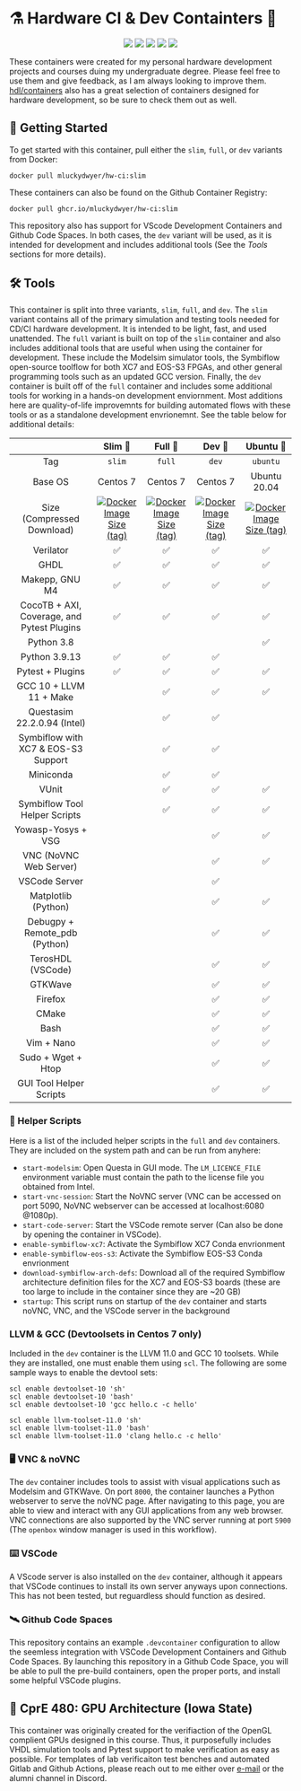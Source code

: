 # ⚗️ Hardware CI & Dev Containters 🚢

<p align="center">
  <a title="Source code on GitHub" href="https://github.com/Mluckydwyer/hw-ci"><img src="https://img.shields.io/badge/Mluckydwyer-hw–ci-blueviolet.svg?longCache=true&logo=GitHub"></a><!--
  -->
    <a title="Containers on Docker" href="https://hub.docker.com/r/mluckydwyer/hw-ci"><img src="https://img.shields.io/badge/Docker-Hub-images-blue.svg?longCache=true&logo=Docker"></a><!--
  -->
    <a title="Containers on GhCR" href="https://github.com/Mluckydwyer/hw-ci/pkgs/container/hw-ci"><img src="https://img.shields.io/badge/Github-images-blue.svg?longCache=true&logo=GitLFS"></a><!--
  -->
  <a title="Builds" href="https://github.com/Mluckydwyer/hw-ci/actions"><img src="https://github.com/Mluckydwyer/hw-ci/actions/workflows/docker-image.yml/badge.svg"></a><!--
  -->
  <a title="Open in VSCode" href="https://open.vscode.dev/Mluckydwyer/hw-ci"><img src="https://img.shields.io/static/v1?logo=visualstudiocode&label=&message=Open%20in%20Visual%20Studio%20Code&labelColor=2c2c32&color=007acc&logoColor=007acc"></a><!--
  -->
  <!-- <br>
  <a title="CentOS" href="https://www.centos.org/"><img src="https://img.shields.io/badge/cent%20os-002260?style=for-the-badge&logo=centos&logoColor=F0F0F0"></a>
  <a title="Docker" href="https://docker.com/"><img src="https://img.shields.io/badge/docker-%230db7ed.svg?style=for-the-badge&logo=docker&logoColor=white"></a>
  <a title="Visual Studio Code" href="https://code.visualstudio.com/"><img alt="Slim Container Size" src="https://img.shields.io/badge/Visual%20Studio%20Code-0078d7.svg?style=for-the-badge&logo=visual-studio-code&logoColor=white"></a><!--
  -->
</p>

These containers were created for my personal hardware development projects and courses duing my undergraduate degree. Please feel free to use them and give feedback, as I am always looking to improve them. [hdl/containers](https://github.com/hdl/containers) also has a great selection of containers designed for hardware development, so be sure to check them out as well.


## 🚀 Getting Started
To get started with this container, pull either the `slim`, `full`, or `dev` variants from Docker:
```properties
docker pull mluckydwyer/hw-ci:slim
```
These containers can also be found on the Github Container Registry:
```properties
docker pull ghcr.io/mluckydwyer/hw-ci:slim
```

This repository also has support for VScode Development Containers and Github Code Spaces. In both cases, the `dev` variant will be used, as it is intended for development and includes additional tools (See the _Tools_ sections for more details).


## 🛠️ Tools
This container is split into three variants, `slim`, `full`, and `dev`. The `slim` variant contains all of the primary simulation and testing tools needed for CD/CI hardware development. It is intended to be light, fast, and used unattended. The `full` variant is built on top of the `slim` container and also includes additional tools that are useful when using the container for development. These include the Modelsim simulator tools, the Symbiflow open-source toolflow for both XC7 and EOS-S3 FPGAs, and other general programming tools such as an updated GCC version. Finally, the `dev` container is built off of the `full` container and includes some additional tools for working in a hands-on development enviornment. Most additions here are quality-of-life improvemnts for building automated flows with these tools or as a standalone development envrionemnt. See the table below for additional details:

|                                            | Slim 🍃 | Full 🌱 |  Dev 🌳 | Ubuntu 🎋 |
|:------------------------------------------:|:--------:|:--------:|:-------:|:---------:|
|                      Tag                   |  `slim`  |  `full`  |  `dev`  | `ubuntu` |
|                   Base OS                  | Centos 7 | Centos 7 | Centos 7 | Ubuntu 20.04 |
|               Size (Compressed Download)   | <a href="https://hub.docker.com/r/mluckydwyer/hw-ci"><img alt="Docker Image Size (tag)" src="https://img.shields.io/docker/image-size/mluckydwyer/hw-ci/slim?label=Image%20Size%20%28Slim%29"></a>  |  <a href="https://hub.docker.com/r/mluckydwyer/hw-ci"><img alt="Docker Image Size (tag)" src="https://img.shields.io/docker/image-size/mluckydwyer/hw-ci/full?label=Image%20Size%20%28Full%29"></a>  | <a href="https://hub.docker.com/r/mluckydwyer/hw-ci"><img alt="Docker Image Size (tag)" src="https://img.shields.io/docker/image-size/mluckydwyer/hw-ci/dev?label=Image%20Size%20%28Dev%29"></a> | <a href="https://hub.docker.com/r/mluckydwyer/hw-ci"><img alt="Docker Image Size (tag)" src="https://img.shields.io/docker/image-size/mluckydwyer/hw-ci/ubuntu?label=Image%20Size%20%28Ubuntu%29"></a> |
|                  Verilator                 |     ✅    |     ✅    |     ✅    |     ✅    |
|                    GHDL                    |     ✅    |     ✅    |     ✅    |     ✅    |
|               Makepp, GNU M4               |     ✅    |     ✅    |     ✅    |     ✅    |
| CocoTB + AXI, Coverage, and Pytest Plugins |     ✅    |     ✅    |     ✅    |     ✅    |
|                 Python 3.8                 |            |            |           |     ✅     |
|                Python 3.9.13               |     ✅    |     ✅    |     ✅    |            |
|              Pytest + Plugins              |     ✅    |     ✅    |     ✅    |     ✅    |
|           GCC 10 + LLVM 11 + Make          |          |     ✅    |     ✅    |     ✅    |
|         Questasim 22.2.0.94 (Intel)        |          |     ✅    |     ✅    |            |
|    Symbiflow with XC7 & EOS-S3 Support     |          |     ✅    |     ✅    |            |
|                  Miniconda                 |          |     ✅    |     ✅    |            |
|                    VUnit                   |          |     ✅    |     ✅    |     ✅    |
|         Symbiflow Tool Helper Scripts      |          |     ✅    |     ✅    |     ✅    |
|             Yowasp-Yosys + VSG             |          |          |     ✅    |     ✅    |
|           VNC (NoVNC Web Server)           |          |          |     ✅    |     ✅    |
|                VSCode Server               |          |          |     ✅    |
|             Matplotlib (Python)            |          |          |     ✅    |     ✅    |
|        Debugpy + Remote_pdb (Python)       |          |          |     ✅    |     ✅    |
|              TerosHDL (VSCode)             |          |          |     ✅    |     ✅    |
|                   GTKWave                  |          |          |     ✅    |     ✅    |
|                   Firefox                  |          |          |     ✅    |     ✅    |
|                    CMake                   |          |          |     ✅    |     ✅    |
|                    Bash                    |          |          |     ✅    |     ✅    |
|                 Vim + Nano                 |          |          |     ✅    |     ✅    |
|             Sudo + Wget + Htop             |          |          |     ✅    |     ✅    |
|           GUI Tool Helper Scripts          |          |          |     ✅    |     ✅    |


### 📜 Helper Scripts
Here is a list of the included helper scripts in the `full` and `dev` containers. They are included on the system path and can be run from anyhere:
- `start-modelsim`: Open Questa in GUI mode. The `LM_LICENCE_FILE` environment variable must contain the path to the license file you obtained from Intel.
- `start-vnc-session`: Start the NoVNC server (VNC can be accessed on port 5090, NoVNC webserver can be accessed at localhost:6080 @1080p).
- `start-code-server`: Start the VSCode remote server (Can also be done by opening the container in VSCode).
- `enable-symbiflow-xc7`: Activate the Symbiflow XC7 Conda envrionment
- `enable-symbiflow-eos-s3`: Activate the Symbiflow EOS-S3 Conda envrionment
- `download-symbiflow-arch-defs`: Download all of the required Symbiflow architecture definition files for the XC7 and EOS-S3 boards (these are too large to include in the container since they are ~20 GB)
- `startup`: This script runs on startup of the `dev` container and starts noVNC, VNC, and the VSCode server in the background


### LLVM & GCC (Devtoolsets in Centos 7 only)
Included in the `dev` container is the LLVM 11.0 and GCC 10 toolsets. While they are installed, one must enable them using `scl`. The following are some sample ways to enable the devtool sets:
```properties
scl enable devtoolset-10 'sh'
scl enable devtoolset-10 'bash'
scl enable devtoolset-10 'gcc hello.c -c hello'

scl enable llvm-toolset-11.0 'sh'
scl enable llvm-toolset-11.0 'bash'
scl enable llvm-toolset-11.0 'clang hello.c -c hello'
```

### 🖥️ VNC & noVNC
The `dev` container includes tools to assist with visual applications such as Modelsim and GTKWave. On port `8000`, the container launches a Python webserver to serve the noVNC page. After navigating to this page, you are able to view and interact with any GUI applications from any web browser. VNC connections are also supported by the VNC server running at port `5900` (The `openbox` window manager is used in this workflow).

### ⌨️ VSCode
A VScode server is also installed on the `dev` container, although it appears that VSCode continues to install its own server anyways upon connections. This has not been tested, but reguardless should function as desired.


### 🛰️ Github Code Spaces
This repository contains an example `.devcontainer` configuration to allow the seemless integration with VSCode Development Containers and Github Code Spaces. By launching this repository in a Github Code Space, you will be able to pull the pre-build containers, open the proper ports, and install some helpful VSCode plugins.

## 🧮 CprE 480: GPU Architecture (Iowa State)
This container was originally created for the verifiaction of the OpenGL complient GPUs designed in this course. Thus, it purposefully includes VHDL simulation tools and Pytest support to make verification as easy as possible. For templates of lab verificaiton test benches and automated Gitlab and Github Actions, please reach out to me either over [e-mail](mailto:dwyer@iastate.edu) or the alumni channel in Discord.
